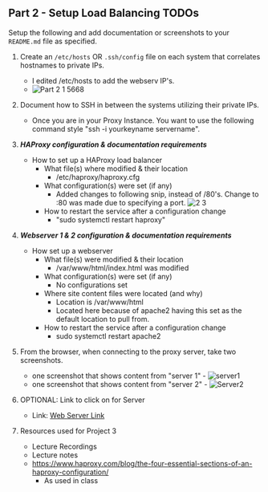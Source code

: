 ## Part 2 - Setup Load Balancing TODOs

Setup the following and add documentation or screenshots to your `README.md` file as specified.

1. Create an `/etc/hosts` OR `.ssh/config` file on each system that correlates hostnames to private IPs.
   - I edited /etc/hosts to add the webserv IP's.
   - ![Part 2 1 5668](https://user-images.githubusercontent.com/77283021/159066182-4a7c7951-3252-407a-a2e2-2b4e9048acb7.png)
2. Document how to SSH in between the systems utilizing their private IPs.
      - Once you are in your Proxy Instance. You want to use the following command style "ssh -i yourkeyname servername". 
3. **_HAProxy configuration & documentation requirements_**
   - How to set up a HAProxy load balancer
     - What file(s) where modified & their location
         - /etc/haproxy/haproxy.cfg
     - What configuration(s) were set (if any)
         - Added changes to following snip, instead of /80's. Change to :80 was made due to specifying a port. 
      ![2 3](https://user-images.githubusercontent.com/77283021/159068650-ddf32e06-062b-420b-98ff-43c5a033e5ca.png)
     - How to restart the service after a configuration change
         - "sudo systemctl restart haproxy"
4. **_Webserver 1 & 2 configuration & documentation requirements_**
   - How set up a webserver
     - What file(s) were modified & their location
          - /var/www/html/index.html was modified
     - What configuration(s) were set (if any)
          - No configurations set
     - Where site content files were located (and why)
          - Location is /var/www/html
          - Located here because of apache2 having this set as the default location to pull from.
     - How to restart the service after a configuration change
          - sudo systemctl restart apache2

5. From the browser, when connecting to the proxy server, take two screenshots.
   - one screenshot that shows content from "server 1"
            - ![server1](https://user-images.githubusercontent.com/77283021/159075565-7577690e-04e8-4602-93d2-149345507059.PNG)
   - one screenshot that shows content from "server 2"
            - ![Server2](https://user-images.githubusercontent.com/77283021/159075569-3295e3eb-690c-4b7c-99e6-0b8d4a4bd0e7.PNG)
6. OPTIONAL:
   Link to click on for Server
   - Link: [Web Server Link](http://54.211.45.114/?C=N;O=A)

7. Resources used for Project 3
   - Lecture Recordings
   - Lecture notes
   - https://www.haproxy.com/blog/the-four-essential-sections-of-an-haproxy-configuration/
      - As used in class
